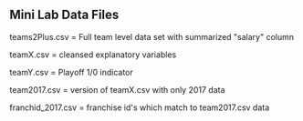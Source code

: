 ## Mini Lab Data Files

teams2Plus.csv = Full team level data set with summarized "salary" column

teamX.csv = cleansed explanatory variables

teamY.csv = Playoff 1/0 indicator

team2017.csv = version of teamX.csv with only 2017 data

franchid_2017.csv = franchise id's which match to team2017.csv data
